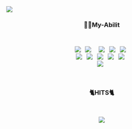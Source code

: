 <img src="https://capsule-render.vercel.app/api?type=Waving&color=timeAuto&height=300&section=header&text=Kaling&fontSize=90&animation=twinkling" align="center" />

<h3 align="center"><b> 👩‍💻My-Abilit</b></h3>
</br>
<p align="center">
<img src="https://img.shields.io/badge/HTML5-E34F26?style=flat-square&logo=HTML&logoColor=white"/></a> &nbsp <!-- html -->
<img src="https://img.shields.io/badge/CSS3-1572B6?style=flat-square&logo=CSS&logoColor=white"/></a> &nbsp   <!-- css -->
<!-- <img src="https://img.shields.io/badge/JavaScript-F7DF1E?style=flat-square&logo=JavaScript&logoColor=white"/></a> --> &nbsp <!-- js --> 
<img src="https://img.shields.io/badge/Python-green?style=flat-square&logo=Python&logoColor=white"/></a> &nbsp <!-- Python -->
<img src="https://img.shields.io/badge/MySQL-4479A1?style=flat-square&logo=MySQL&logoColor=white"/></a> &nbsp  <!-- MySQL -->
<img src="https://img.shields.io/badge/PostgreSQL-4479A1?style=flat-square&logo=PostgreSQL&logoColor=white"/></a> &nbsp  <!-- PostgreSQL --> </br>
<img src="https://img.shields.io/badge/C-blue?style=flat-square&logo=C&logoColor=white"/></a> &nbsp <!-- C -->
<img src="https://img.shields.io/badge/GOLang-blue?style=flat-square&logo=Go&logoColor=white"/></a> &nbsp
<img src="https://img.shields.io/badge/Premiere Pro-violet?style=flat-square&logo=Adobe Premiere Pro&logoColor=white"/></a> &nbsp <!-- Premiere pro --> 
<img src="https://img.shields.io/badge/After Effect-blueviolet?style=flat-square&logo=Adobe After Effects&logoColor=white"/></a> &nbsp <!-- After Effects -->
<img src="https://img.shields.io/badge/PhotoShop-blue?style=flat-square&logo=Adobe Photoshop&logoColor=white"/></a> &nbsp <!-- Photo Shop --></br>
<img src="https://img.shields.io/badge/Amazon AWS-yellow?style=flat-square&logo=Amazon%20AWS&logoColor=white"/></a> &nbsp </p> <!-- AWS --> </br>

<h3 align="center"><b> 🐈HITS🐈 </b></h3>
</br>
<p align="center">
<a href="https://hits.seeyoufarm.com"><img src="https://hits.seeyoufarm.com/api/count/incr/badge.svg?url=https%3A%2F%2Fgithub.com%2FHigh-PO&count_bg=%23AB00FF&title_bg=%23FF8787&icon=&icon_color=%23E7E7E7&title=hits&edge_flat=false"/></a> </p>




